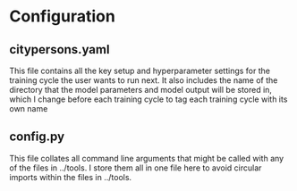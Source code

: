 # Configuration

## citypersons.yaml

This file contains all the key setup and hyperparameter settings for the training cycle the user wants to run next. It also includes the name 
of the directory that the model parameters and model output will be stored in, which I change before each training cycle to tag each 
training cycle with its own name

## config.py

This file collates all command line arguments that might be called with any of the files in ../tools. I store them all in one file here
to avoid circular imports within the files in ../tools.

